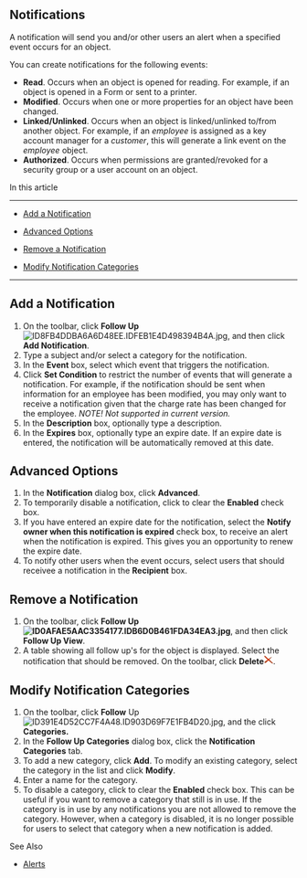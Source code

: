 ## Notifications

A notification will send you and/or other users an alert when a specified event occurs for an object.

You can create notifications for the following events:

*   **Read**. Occurs when an object is opened for reading. For example, if an object is opened in a Form or sent to a printer.
*   **Modified**. Occurs when one or more properties for an object have been changed.
*   **Linked/Unlinked**. Occurs when an object is linked/unlinked to/from another object. For example, if an _employee_ is assigned as a key account manager for a _customer_, this will generate a link event on the _employee_ object.
*   **Authorized**. Occurs when permissions are granted/revoked for a security group or a user account on an object.

In this article

* * *

*   [Add a Notification](#add-a-notification)

*   [Advanced Options](#advanced-options)

*   [Remove a Notification](#remove-a-notification)

*   [Modify Notification Categories](#modify-notification-categories)

* * *

## Add a Notification

1.  On the toolbar, click **Follow Up**![ID8FB4DDBA6A6D48EE.IDFEB1E4D498394B4A.jpg](media/ID8FB4DDBA6A6D48EE.IDFEB1E4D498394B4A.jpg), and then click **Add Notification**.
2.  Type a subject and/or select a category for the notification.
3.  In the **Event** box, select which event that triggers the notification.
4.  Click **Set Condition** to restrict the number of events that will generate a notification. For example, if the notification should be sent when information for an employee has been modified, you may only want to receive a notification given that the charge rate has been changed for the employee. _NOTE! Not supported in current version._
5.  In the **Description** box, optionally type a description.
6.  In the **Expires** box, optionally type an expire date. If an expire date is entered, the notification will be automatically removed at this date.



## Advanced Options

1.  In the **Notification** dialog box, click **Advanced**.
2.  To temporarily disable a notification, click to clear the **Enabled** check box.
3.  If you have entered an expire date for the notification, select the **Notify owner when this notification is expired** check box, to receive an alert when the notification is expired. This gives you an opportunity to renew the expire date.
4.  To notify other users when the event occurs, select users that should receivee a notification in the **Recipient** box.



## Remove a Notification

1.  On the toolbar, click **Follow Up ![ID0AFAE5AAC3354177.IDB6D0B461FDA34EA3.jpg](media/ID0AFAE5AAC3354177.IDB6D0B461FDA34EA3.jpg)**, and then click **Follow Up View**.
2.  A table showing all follow up's for the object is displayed. Select the notification that should be removed. On the toolbar, click **Delete**![ID0AFAE5AAC3354177.ID830F9521079244D4.JPG](media/ID0AFAE5AAC3354177.ID830F9521079244D4.JPG).



## Modify Notification Categories

1.  On the toolbar, click **Follow** Up ![ID391E4D52CC7F4A48.ID903D69F7E1FB4D20.jpg](media/ID391E4D52CC7F4A48.ID903D69F7E1FB4D20.jpg), and the click **Categories.**
2.  In the **Follow Up Categories** dialog box, click the **Notification Categories** tab.
3.  To add a new category, click **Add**. To modify an existing category, select the category in the list and click **Modify**.
4.  Enter a name for the category.
5.  To disable a category, click to clear the **Enabled** check box. This can be useful if you want to remove a category that still is in use. If the category is in use by any notifications you are not allowed to remove the category. However, when a category is disabled, it is no longer possible for users to select that category when a new notification is added.



See Also

*   [Alerts](alerts.md)